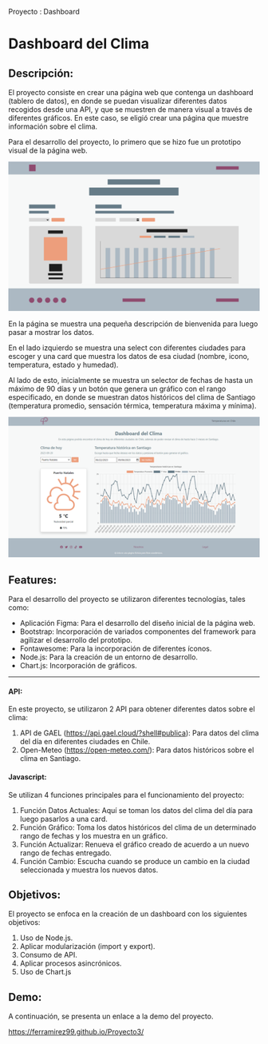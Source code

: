Proyecto : Dashboard
# **Dashboard del Clima**

## **Descripción:**
El proyecto consiste en crear una página web que contenga un dashboard (tablero de datos), en donde se puedan visualizar diferentes datos recogidos desde una API, y que se muestren de manera visual a través de diferentes gráficos. En este caso, se eligió crear una página que muestre información sobre el clima.

Para el desarrollo del proyecto, lo primero que se hizo fue un prototipo visual de la página web.

![Imagen del prototipo de diseño de la página](./assets/img/readme-img/design.png)

En la página se muestra una pequeña descripción de bienvenida para luego pasar a mostrar los datos. 

En el lado izquierdo se muestra una select con diferentes ciudades para escoger y una card que muestra los datos de esa ciudad (nombre, icono, temperatura, estado y humedad).

Al lado de esto, inicialmente se muestra un selector de fechas de hasta un máximo de 90 días y un botón que genera un gráfico con el rango especificado, en donde se muestran datos históricos del clima de Santiago (temperatura promedio, sensación térmica, temperatura máxima y mínima).

![Screenshot landing page versión desktop](./assets/img/readme-img/desk-ver.png)

## **Features:**
Para el desarrollo del proyecto se utilizaron diferentes tecnologías, tales como:
- Aplicación Figma: Para el desarrollo del diseño inicial de la página web.
- Bootstrap: Incorporación de variados componentes del framework para agilizar el desarrollo del prototipo.
- Fontawesome: Para la incorporación de diferentes íconos.
- Node.js: Para la creación de un entorno de desarrollo.
- Chart.js: Incorporación de gráficos.
***
#### **API:**
En este proyecto, se utilizaron 2 API para obtener diferentes datos sobre el clima:
1. API de GAEL (https://api.gael.cloud/?shell#publica): Para datos del clima del día en diferentes ciudades en Chile.
2. Open-Meteo (https://open-meteo.com/): Para datos históricos sobre el clima en Santiago.

#### **Javascript:**
Se utilizan 4 funciones principales para el funcionamiento del proyecto:
1. Función Datos Actuales: Aquí se toman los datos del clima del día para luego pasarlos a una card.
2. Función Gráfico: Toma los datos históricos del clima de un determinado rango de fechas y los muestra en un gráfico.
3. Función Actualizar: Renueva el gráfico creado de acuerdo a un nuevo rango de fechas entregado.
4. Función Cambio: Escucha cuando se produce un cambio en la ciudad seleccionada y muestra los nuevos datos.

## **Objetivos:**
El proyecto se enfoca en la creación de un dashboard con los siguientes objetivos:
1. Uso de Node.js. <br>
2. Aplicar modularización (import y export). <br>
3. Consumo de API. <br>
4. Aplicar procesos asincrónicos. <br>
5. Uso de Chart.js

## **Demo:**
A continuación, se presenta un enlace a la demo del proyecto.

https://ferramirez99.github.io/Proyecto3/